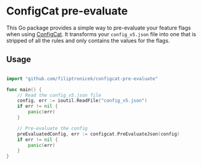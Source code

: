# ConfigCat pre-evaluate

This Go package provides a simple way to pre-evaluate your feature flags when using [ConfigCat](https://configcat.com/). It transforms your `config_v5.json` file into one that is stripped of all the rules and only contains the values for the flags.

## Usage

```go

import "github.com/filiptronicek/configcat-pre-evaluate"

func main() {
    // Read the config_v5.json file
    config, err := ioutil.ReadFile("config_v5.json")
    if err != nil {
        panic(err)
    }

    // Pre-evaluate the config
    preEvaluatedConfig, err := configcat.PreEvaluateJson(config)
    if err != nil {
        panic(err)
    }
}
```